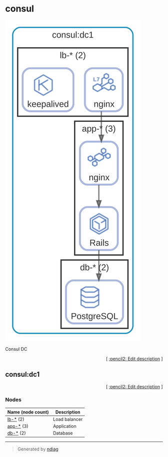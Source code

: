 # consul

![view](layer-consul.svg)

Consul DC


<p align="right">
  [ <a href="../input/ndiag.descriptions/_layer-consul.md">:pencil2: Edit description</a> ]
<p>


## consul:dc1



<p align="right">
  [ <a href="../input/ndiag.descriptions/_cluster-consul_dc1.md">:pencil2: Edit description</a> ]
<p>


### Nodes

| Name (node count) | Description |
| --- | --- |
| [lb-*](node-lb-_.md) (2) | Load balancer |
| [app-*](node-app-_.md) (3) | Application |
| [db-*](node-db-_.md) (2) | Database |

---

> Generated by [ndiag](https://github.com/k1LoW/ndiag)
